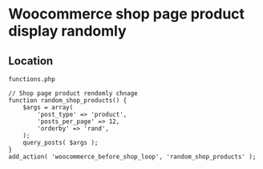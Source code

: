 # Woocommerce shop page product display randomly
## Location
```
functions.php
```
```
// Shop page product rendomly chnage
function random_shop_products() {
    $args = array(
        'post_type' => 'product',
        'posts_per_page' => 12,
        'orderby' => 'rand',
    );
    query_posts( $args );
}
add_action( 'woocommerce_before_shop_loop', 'random_shop_products' );
```

